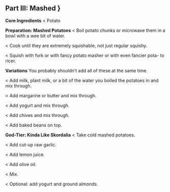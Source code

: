 ## Part III: Mashed }

**Core Ingredients**
< Potato

**Preparation: Mashed Potatoes**
< Boil potato chunks or microwave them in a bowl with a wee bit of water.

< Cook until they are extremely squishable, not just regular squishy.

< Squish with fork or with fancy potato masher or with even fancier pota-
to ricer.

**Variations**
You probably shouldn’t add all of these at the same time.

< Add milk, plant milk, or a bit of the water you boiled the potatoes in and
mix through.

< Add margarine or butter and mix through.

< Add yogurt and mix through.

< Add chives and mix through.

< Add baked beans on top.

**God-Tier: Kinda Like Skordalia**
< Take cold mashed potatoes.

< Add cut-up raw garlic.

< Add lemon juice.

< Add olive oil.

< Mix.

< Optional: add yogurt and ground almonds.